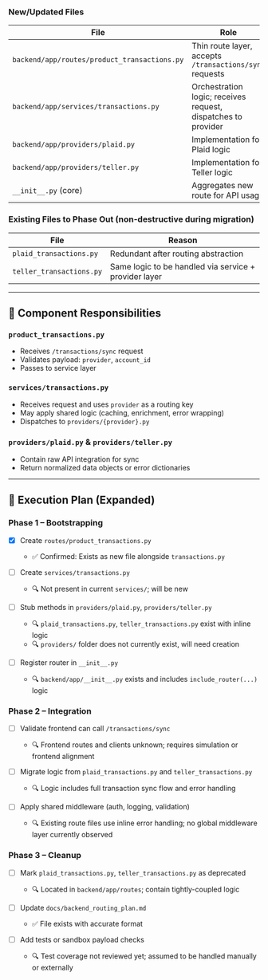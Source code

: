### New/Updated Files

| File                                         | Role                                                          |
| -------------------------------------------- | ------------------------------------------------------------- |
| `backend/app/routes/product_transactions.py` | Thin route layer, accepts `/transactions/sync` requests       |
| `backend/app/services/transactions.py`       | Orchestration logic; receives request, dispatches to provider |
| `backend/app/providers/plaid.py`             | Implementation for Plaid logic                                |
| `backend/app/providers/teller.py`            | Implementation for Teller logic                               |
| `__init__.py` (core)                         | Aggregates new route for API usage                            |

### Existing Files to Phase Out (non-destructive during migration)

| File                     | Reason                                                |
| ------------------------ | ----------------------------------------------------- |
| `plaid_transactions.py`  | Redundant after routing abstraction                   |
| `teller_transactions.py` | Same logic to be handled via service + provider layer |

---

## 🧩 Component Responsibilities

### `product_transactions.py`

- Receives `/transactions/sync` request
- Validates payload: `provider`, `account_id`
- Passes to service layer

### `services/transactions.py`

- Receives request and uses `provider` as a routing key
- May apply shared logic (caching, enrichment, error wrapping)
- Dispatches to `providers/{provider}.py`

### `providers/plaid.py` & `providers/teller.py`

- Contain raw API integration for sync
- Return normalized data objects or error dictionaries

---

## 🚧 Execution Plan (Expanded)

### Phase 1 – Bootstrapping

- [x] Create `routes/product_transactions.py`

  - ✅ Confirmed: Exists as new file alongside `transactions.py`

- [ ] Create `services/transactions.py`

  - 🔍 Not present in current `services/`; will be new

- [ ] Stub methods in `providers/plaid.py`, `providers/teller.py`

  - 🔍 `plaid_transactions.py`, `teller_transactions.py` exist with inline logic
  - 🔍 `providers/` folder does not currently exist, will need creation

- [ ] Register router in `__init__.py`

  - 🔍 `backend/app/__init__.py` exists and includes `include_router(...)` logic

### Phase 2 – Integration

- [ ] Validate frontend can call `/transactions/sync`

  - 🔍 Frontend routes and clients unknown; requires simulation or frontend alignment

- [ ] Migrate logic from `plaid_transactions.py` and `teller_transactions.py`

  - 🔍 Logic includes full transaction sync flow and error handling

- [ ] Apply shared middleware (auth, logging, validation)

  - 🔍 Existing route files use inline error handling; no global middleware layer currently observed

### Phase 3 – Cleanup

- [ ] Mark `plaid_transactions.py`, `teller_transactions.py` as deprecated

  - 🔍 Located in `backend/app/routes`; contain tightly-coupled logic

- [ ] Update `docs/backend_routing_plan.md`

  - ✅ File exists with accurate format

- [ ] Add tests or sandbox payload checks

  - 🔍 Test coverage not reviewed yet; assumed to be handled manually or externally
